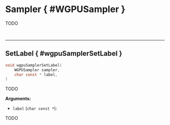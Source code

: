 

# Sampler { #WGPUSampler }


TODO




<br/><!-- poor man's styling, just for the demo before we use a non default theme -->
***

## SetLabel { #wgpuSamplerSetLabel }

```C
void wgpuSamplerSetLabel(
	WGPUSampler sampler,
	char const * label,
)
```


TODO




**Arguments:**


 - `label` (`char const *`):


TODO






